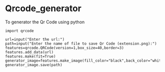 # Qrcode_generator
To generator the Qr Code using python


    import qrcode

    url=input("Enter the url:")
    path=input("Enter the name of file to save Qr Code (extension.png):")
    features=qrcode.QRCode(version=1,box_size=40,border=3)
    features.add_data(url)
    features.make(fit=True)
    generator_image=features.make_image(fill_color="black",back_color="white")
    generator_image.save(path)
